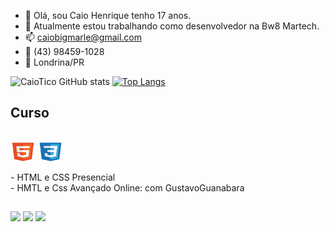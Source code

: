 * 👋 Olá, sou Caio Henrique tenho 17 anos.
* 🌱 Atualmente estou trabalhando como desenvolvedor na Bw8 Martech.
* 📫 caiobigmarle@gmail.com
* 📱 (43) 98459-1028
* 📍 Londrina/PR

![CaioTico GitHub stats](https://github-readme-stats.vercel.app/api?username=CaioTico&hide=contribs,prs&theme=midnight-purple)
[![Top Langs](https://github-readme-stats.vercel.app/api/top-langs/?username=CaioTico&layout=compact)](https://github.com/CaioTico/github-readme-stats)

## Curso
<div style="display: inline_block"><br>
<img align="center" alt="Rafa-HTML" height="30" width="40" src="https://raw.githubusercontent.com/devicons/devicon/master/icons/html5/html5-original.svg">
<img align="center" alt="Rafa-CSS" height="30" width="40" src="https://raw.githubusercontent.com/devicons/devicon/master/icons/css3/css3-original.svg">
</div><br>
- HTML e CSS Presencial<br>
- HMTL e Css Avançado Online: com GustavoGuanabara

##
 
<div> 
  <a href="https://instagram.com/caio_toledo.cpx/" target="_blank"><img src="https://img.shields.io/badge/-Instagram-%23E4405F?style=for-the-badge&logo=instagram&logoColor=white" target="_blank"></a> 
  <a href = "mailto:caiobigmarle@gmail.com"><img src="https://img.shields.io/badge/-Gmail-%23333?style=for-the-badge&logo=gmail&logoColor=white" target="_blank"></a>
  <a href="https://www.linkedin.com/in/caio-henrique-22b23427a" target="_blank"><img src="https://img.shields.io/badge/-LinkedIn-%230077B5?style=for-the-badge&logo=linkedin&logoColor=white" target="_blank"></a> 
  
</div>
